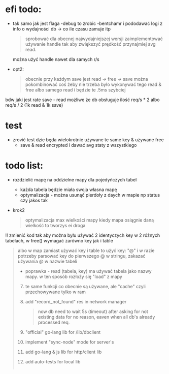 # efi todo:
* tak samo jak jest flaga -debug to zrobic -bentchamr
     i pododawać logi z info o wydajności db -> co ile czasu zamuje itp

    > sprobować dla obecnej najwydajniejszej wersji zaimplementować używanie handle
    tak aby zwiększyć prędkość przynajmiej avg read.

    można użyć handle nawet dla samych r/s

* opt2:
    > obecnie przy każdym save jest read -> free -> save
    można pokombinować coś żeby nie trzeba było wykonywać tego read & free albo samego read
    i będzie te .5ms szybciej

bdw jaki jest rate save - read
możliwe że db obsługuje ilość req/s * 2 albo req/s / 2 (1k read & 1k save)

# test
- zrović test dzie będa wielokrotnie używane te same key & używane free
    + save & read encrypted
    i dawać avg staty z wszystkiego

# todo list:


* rozdzielić mapę na oddzielne mapy dla pojedyńczych tabel
    - każda tabela będzie miała swoja własna mapę
    + optymalizacja - można usunąć pierdoły z daych w mapie np status czy jakos tak

* krok2
    > optymalizacja max wielkości mapy
    kiedy mapa osiągnie daną wielkość to tworzys ei droga

!! zmienić kod tak aby można byłu używać 2 identyczych key w 2 różnych tabelach, w free() wymagać zarówno key jak i table
> albo w map zamiast używać key i table
to użyć key: "<table>@<key>"
i w razie potrzeby parsować key do pierwszego @ w stringu,
zakazać używania @ w nazwie tabeli 

* poprawka - read (tabela, key)
ma używać tabela jako nazwy mapy.
w ten sposób rozłoży się "load" z mapy

7. te same funkcji co obecnie są używane, ale "cache"
czyli przechowywane tylko w ram

5. add "record_not_found" res in network manager
    > now db need to wait 5s (timeout) after asking
    for not existing data for no reason, eaven when all db's
    already processed req.
     
1. "official" go-lang lib for /lib/dbclient
2. implement "sync-node" mode for server's
3. add go-lang & js lib for http/client lib
4. add auto-tests for local lib
